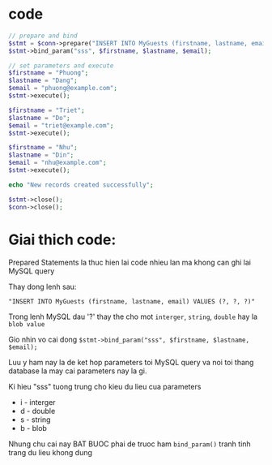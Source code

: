 
# code
```php
// prepare and bind
$stmt = $conn->prepare("INSERT INTO MyGuests (firstname, lastname, email) VALUES (?, ?, ?)");
$stmt->bind_param("sss", $firstname, $lastname, $email);

// set parameters and execute
$firstname = "Phuong";
$lastname = "Dang";
$email = "phuong@example.com";
$stmt->execute();

$firstname = "Triet";
$lastname = "Do";
$email = "triet@example.com";
$stmt->execute();

$firstname = "Nhu";
$lastname = "Din";
$email = "nhu@example.com";
$stmt->execute();

echo "New records created successfully";

$stmt->close();
$conn->close();
```

# Giai thich code:

Prepared Statements la thuc hien lai code nhieu lan ma khong can ghi lai MySQL query

Thay dong lenh sau:

`"INSERT INTO MyGuests (firstname, lastname, email) VALUES (?, ?, ?)"`

Trong lenh MySQL dau '?' thay the cho mot `interger`, `string`, `double` hay la `blob value`

Gio nhin vo cai dong 
`$stmt->bind_param("sss", $firstname, $lastname, $email);`

Luu y ham nay la de ket hop parameters toi MySQL query va noi toi thang database la may cai parameters nay la gi.

Ki hieu "sss" tuong trung cho kieu du lieu cua parameters

- i - interger
- d - double
- s - string
- b - blob

Nhung chu cai nay BAT BUOC phai de truoc ham `bind_param()` tranh tinh trang du lieu khong dung